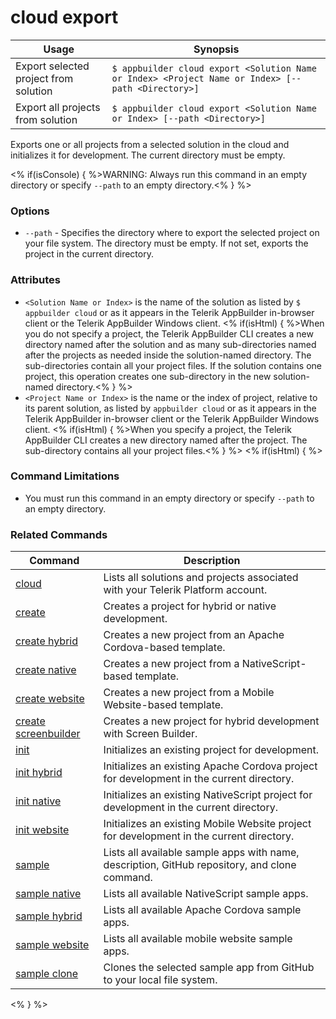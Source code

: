 cloud export
==========

Usage | Synopsis
------|-------
Export selected project from solution | `$ appbuilder cloud export <Solution Name or Index> <Project Name or Index> [--path <Directory>]`
Export all projects from solution | `$ appbuilder cloud export <Solution Name or Index> [--path <Directory>]`

Exports one or all projects from a selected solution in the cloud and initializes it for development. The current directory must be empty.

<% if(isConsole) { %>WARNING: Always run this command in an empty directory or specify `--path` to an empty directory.<% } %> 

### Options
* `--path` - Specifies the directory where to export the selected project on your file system. The directory must be empty. If not set, exports the project in the current directory.

### Attributes
* `<Solution Name or Index>` is the name of the solution as listed by `$ appbuilder cloud` or as it appears in the Telerik AppBuilder in-browser client or the Telerik AppBuilder Windows client. <% if(isHtml) { %>When you do not specify a project, the Telerik AppBuilder CLI creates a new directory named after the solution and as many sub-directories named after the projects as needed inside the solution-named directory. The sub-directories contain all your project files. If the solution contains one project, this operation creates one sub-directory in the new solution-named directory.<% } %>
* `<Project Name or Index>` is the name or the index of project, relative to its parent solution, as listed by `appbuilder cloud` or as it appears in the Telerik AppBuilder in-browser client or the Telerik AppBuilder Windows client. <% if(isHtml) { %>When you specify a project, the Telerik AppBuilder CLI creates a new directory named after the project. The sub-directory contains all your project files.<% } %> 
<% if(isHtml) { %> 
### Command Limitations

* You must run this command in an empty directory or specify `--path` to an empty directory.

### Related Commands

Command | Description
----------|----------
[cloud](cloud.html) | Lists all solutions and projects associated with your Telerik Platform account.
[create](create.html) | Creates a project for hybrid or native development.
[create hybrid](create-hybrid.html) | Creates a new project from an Apache Cordova-based template.
[create native](create-native.html) | Creates a new project from a NativeScript-based template.
[create website](create-website.html) | Creates a new project from a Mobile Website-based template.
[create screenbuilder](create-screenbuilder.html) | Creates a new project for hybrid development with Screen Builder.
[init](init.html) | Initializes an existing project for development.
[init hybrid](init-hybrid.html) | Initializes an existing Apache Cordova project for development in the current directory.
[init native](init-native.html) | Initializes an existing NativeScript project for development in the current directory.
[init website](init-website.html) | Initializes an existing Mobile Website project for development in the current directory.
[sample](sample.html) | Lists all available sample apps with name, description, GitHub repository, and clone command.
[sample native](sample-native.html) | Lists all available NativeScript sample apps.
[sample hybrid](sample-hybrid.html) | Lists all available Apache Cordova sample apps.
[sample website](sample-website.html) | Lists all available mobile website sample apps.
[sample clone](sample-clone.html) | Clones the selected sample app from GitHub to your local file system.
<% } %>